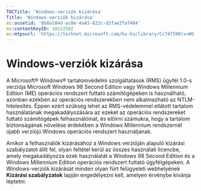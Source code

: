 ```yaml
---
TOCTitle: 'Windows-verziók kizárása'
Title: 'Windows-verziók kizárása'
ms:assetid: '8b8a184d-ac0e-4a43-822c-d2fae2faf484'
ms:contentKeyID: 18122582
ms:mtpsurl: 'https://technet.microsoft.com/hu-hu/library/Cc747590(v=WS.10)'
---
```


Windows-verziók kizárása
========================

A Microsoft® Windows® tartalomvédelmi szolgáltatások (RMS) ügyfél 1.0-s verziója Microsoft Windows 98 Second Edition vagy Windows Millennium Edition (ME) operációs rendszert futtató számítógépeken is használható, azonban ezekben az operációs rendszerekben nem alkalmazható az NTLM-hitelesítés. Éppen ezért szükség lehet az RMS-védelemmel ellátott tartalom használatának megakadályozására az ezeket az operációs rendszereket futtató számítógépek felhasználóinál, és előírni számukra, hogy a tartalom biztonságának növelése érdekében a Windows Millennium rendszernél újabb verziójú Windows operációs rendszert használjanak.

Amikor a felhasználók kizárásához a Windows verzióján alapuló kizárási szabályzatot állít fel, olyan feltétel kerül az összes használati licencbe, amely megakadályozza ezek használatát a Windows 98 Second Edition és a Windows Millennium Edition operációs rendszert futtató ügyfélgépeken. A Windows-verziók kizárását minden olyan fürt felügyeleti webhelyének **Kizárási szabályzatok** lapján engedélyezni kell, amelyen érvénybe kívánja léptetni.
